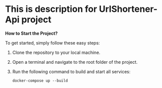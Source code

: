 <h1>This is description for UrlShortener-Api project</h1>

**How to Start the Project?**

To get started, simply follow these easy steps:

1. Clone the repository to your local machine.

2. Open a terminal and navigate to the root folder of the project.

3. Run the following command to build and start all services:

    ``docker-compose up --build``

